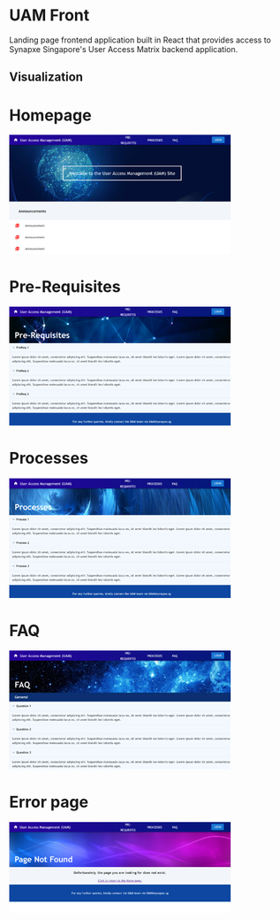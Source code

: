 # UAM Front
Landing page frontend application built in React that provides access to Synapxe Singapore's User Access Matrix backend application.

## Visualization
# Homepage 
<img width="401" alt="image" src="./src/components/assets/readme1.png">

# Pre-Requisites
<img width="401" alt="image" src="./src/components/assets/readme2.png">

# Processes
<img width="401" alt="image" src="./src/components/assets/readme3.png">

# FAQ
<img width="401" alt="image" src="./src/components/assets/readme4.png">

# Error page
<img width="401" alt="image" src="./src/components/assets/readme5.png">
